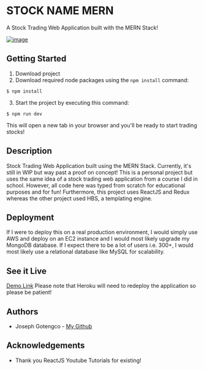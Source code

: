 # STOCK NAME MERN
A Stock Trading Web Application built with the MERN Stack!

[![image](https://drive.google.com/uc?export=view&id=13r6MdbhuPgBFhKkj_u3jAfLbgD5eO3aH)](https://stock-name.herokuapp.com)

## Getting Started
1. Download project
2. Download required node packages using the ``` npm install ``` command:
```
$ npm install
```
3. Start the project by executing this command:
```
$ npm run dev
```
This will open a new tab in your browser and you'll be ready to start trading stocks!

## Description
Stock Trading Web Application built using the MERN Stack. Currently, it's still in WIP but way past a proof on concept! This is a personal project but uses the same idea of a stock trading web application from a course I did in school. However, all code here was typed from scratch for educational purposes and for fun! Furthermore, this project uses ReactJS and Redux whereas the other project used HBS, a templating engine.

## Deployment
If I were to deploy this on a real production environment, I would simply use AWS and deploy on an EC2 instance and I would most likely upgrade my MongoDB database. If I expect there to be a lot of users i.e. 300+, I would most likely use a relational database like MySQL for scalability.

## See it Live
[Demo Link](https://stock-name.herokuapp.com/)
Please note that Heroku will need to redeploy the application so please be patient! 

## Authors
- Joseph Gotengco - [My Github](https://github.com/JosephGotengco)

## Acknowledgements
- Thank you ReactJS Youtube Tutorials for existing!
